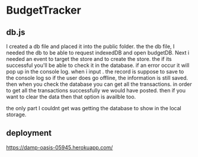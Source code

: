 # BudgetTracker

## db.js

I created a db file and placed it into the public folder.
the the db file, I needed the db to be able to request indexedDB and open budgetDB. 
Next i needed an event to target the store and to create the store. the if its successful you'll be able to check it in the database. 
if an error occur it will pop up in the console log. 
when i input .
the record is suppose to save to the console log so if the user does go offline, the information is still saved. then when you check the database you can get all the transactions. 
in order to get all the transactions successfully we would have posted. 
then if you want to clear the data then that option is availble too. 

the only part I couldnt get was getting the database to show in the local storage. 



## deployment

https://damp-oasis-05945.herokuapp.com/